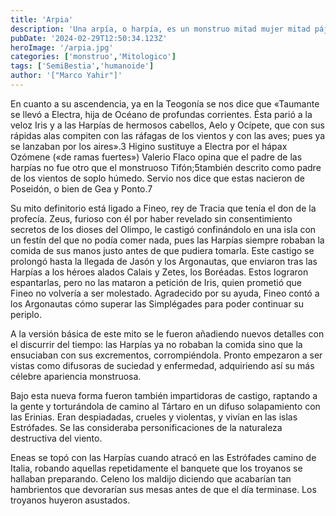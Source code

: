 ```yaml
---
title: 'Arpia'
description: 'Una arpía, o harpía, es un monstruo mitad mujer mitad pájaro de la mitología griega. Conocidas como los "sabuesos de Zeus", era la personificación de los vientos de las tormentas y estaban a las órdenes de Zeus, que las enviaba durante las tormentas a cumplir sus deseos.'
pubDate: '2024-02-29T12:50:34.123Z'
heroImage: '/arpia.jpg'
categories: ['monstruo','Mitologico']
tags: ['SemiBestia','humanoide']
author: '["Marco Yahir"]'
---
```


En cuanto a su ascendencia, ya en la Teogonía se nos dice que «Taumante se llevó a Electra, hija de Océano de profundas corrientes. Ésta parió a la veloz Iris y a las Harpías de hermosos cabellos, Aelo y Ocípete, que con sus rápidas alas compiten con las ráfagas de los vientos y con las aves; pues ya se lanzaban por los aires».3​ Higino sustituye a Electra por el hápax Ozómene («de ramas fuertes»)​ Valerio Flaco opina que el padre de las harpías no fue otro que el monstruoso Tifón;5también descrito como padre de los vientos de soplo húmedo. Servio nos dice que estas nacieron de Poseidón, o bien de Gea y Ponto.7

Su mito definitorio está ligado a Fineo, rey de Tracia que tenía el don de la profecía. Zeus, furioso con él por haber revelado sin consentimiento secretos de los dioses del Olimpo, le castigó confinándolo en una isla con un festín del que no podía comer nada, pues las Harpías siempre robaban la comida de sus manos justo antes de que pudiera tomarla. Este castigo se prolongó hasta la llegada de Jasón y los Argonautas, que enviaron tras las Harpías a los héroes alados Calais y Zetes, los Boréadas. Estos lograron espantarlas, pero no las mataron a petición de Iris, quien prometió que Fineo no volvería a ser molestado. Agradecido por su ayuda, Fineo contó a los Argonautas cómo superar las Simplégades para poder continuar su periplo.

A la versión básica de este mito se le fueron añadiendo nuevos detalles con el discurrir del tiempo: las Harpías ya no robaban la comida sino que la ensuciaban con sus excrementos, corrompiéndola. Pronto empezaron a ser vistas como difusoras de suciedad y enfermedad, adquiriendo así su más célebre apariencia monstruosa.

Bajo esta nueva forma fueron también impartidoras de castigo, raptando a la gente y torturándola de camino al Tártaro en un difuso solapamiento con las Erinias. Eran despiadadas, crueles y violentas, y vivían en las islas Estrófades. Se las consideraba personificaciones de la naturaleza destructiva del viento.

Eneas se topó con las Harpías cuando atracó en las Estrófades camino de Italia, robando aquellas repetidamente el banquete que los troyanos se hallaban preparando. Celeno los maldijo diciendo que acabarían tan hambrientos que devorarían sus mesas antes de que el día terminase. Los troyanos huyeron asustados.